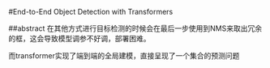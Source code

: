 #End-to-End Object Detection with Transformers

##abstract
在其他方式进行目标检测的时候会在最后一步使用到NMS来取出冗余的框，这会导致模型调参不好调，部署困难。

而transformer实现了端到端的全局建模，直接呈现了一个集合的预测问题